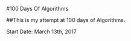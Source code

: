 #100 Days Of Algorithms

##This is my attempt at 100 days of Algorithms.

Start Date: March 13th, 2017

